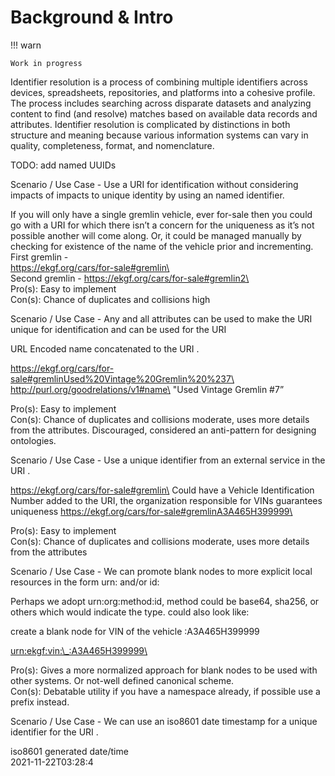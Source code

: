 # Background & Intro

!!! warn

    Work in progress

Identifier resolution is a process of combining multiple identifiers
across devices, spreadsheets, repositories, and platforms into a
cohesive profile. The process includes searching across disparate
datasets and analyzing content to find (and resolve) matches based on
available data records and attributes. Identifier resolution is
complicated by distinctions in both structure and meaning because
various information systems can vary in quality, completeness, format,
and nomenclature.

TODO: add named UUIDs

Scenario / Use Case - Use a URI for identification without considering
impacts of impacts to unique identity by using an named identifier.

If you will only have a single gremlin vehicle, ever for-sale then you
could go with a URI for which there isn’t a concern for the uniqueness
as it’s not possible another will come along. Or, it could be managed
manually by checking for existence of the name of the vehicle prior and
incrementing.  
First gremlin -  
<https://ekgf.org/cars/for-sale#gremlin\>  
Second gremlin -
<https://ekgf.org/cars/for-sale#gremlin2\>  
Pro(s): Easy to implement  
Con(s): Chance of duplicates and collisions high

Scenario / Use Case - Any and all attributes can be used to make the URI
unique for identification and can be used for the URI

URL Encoded name concatenated to the URI .

<https://ekgf.org/cars/for-sale#gremlinUsed%20Vintage%20Gremlin%20%237\>  
<http://purl.org/goodrelations/v1#name\> "Used Vintage Gremlin \#7”

Pro(s): Easy to implement  
Con(s): Chance of duplicates and collisions moderate, uses more details
from the attributes. Discouraged, considered an anti-pattern for
designing ontologies.

Scenario / Use Case - Use a unique identifier from an external service
in the URI .

<https://ekgf.org/cars/for-sale#gremlin\> Could have a Vehicle
Identification Number added to the URI, the organization responsible for
VINs guarantees uniqueness
<https://ekgf.org/cars/for-sale#gremlinA3A465H399999\>

Pro(s): Easy to implement  
Con(s): Chance of duplicates and collisions moderate, uses more details
from the attributes

Scenario / Use Case - We can promote blank nodes to more explicit local
resources in the form urn: and/or id:

Perhaps we adopt urn:org:method:id, method could be base64, sha256, or
others which would indicate the type. could also look like:

create a blank node for VIN of the vehicle :A3A465H399999

<urn:ekgf:vin:\_:A3A465H399999\>

Pro(s): Gives a more normalized approach for blank nodes to be used with
other systems. Or not-well defined canonical scheme.  
Con(s): Debatable utility if you have a namespace already, if possible
use a prefix instead.

Scenario / Use Case - We can use an iso8601 date timestamp for a unique
identifier for the URI .

iso8601 generated date/time  
2021-11-22T03:28:4
